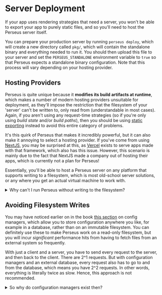 # Server Deployment

If your app uses rendering strategies that need a server, you won't be able to export your app to purely static files, and so you'll need to host the Perseus server itself.

You can prepare your production server by running `perseus deploy`, which will create a new directory called `pkg/`, which will contain the standalone binary and everything needed to run it. You should then upload this file to your server and set the `PERSEUS_STANDALONE` environment variable to `true` so that Perseus expects a standalone binary configuration. Note that this process will vary depending on your hosting provider.

## Hosting Providers

Perseus is quite unique because it **modifies its build artifacts at runtime**, which makes a number of modern hosting providers unsuitable for deployment, as they'll impose the restriction that the filesystem of your 'server' can't be written to, only read from (understandable in most cases). Again, if you aren't using any request-time strategies (so if you're only using *build state* and/or *build paths*), then you should be using [static exporting](../exporting.md) instead to avoid this entire category of problems.

It's this quirk of Perseus that makes it incredibly powerful, but it can also make it annoying to select a hosting provider. If you've come from using [NextJS](https://nextjs.org), you may be surprised at this, as [Vercel](https://vercel.com) exists to serve apps made with that framework, which also has this issue. However, this scenario is mainly due to the fact that NextJS made a company out of hosting their apps, which is currently not a plan for Perseus!

Essentially, you'll be able to host a Perseus server on any platform that supports writing to a filesystem, which is most old-school server solutions, or any where you get an actual virtual machine to work with.

<details>
<summary>Why can't I run Perseus without writing to the filesystem?</summary>

In theory, you can. This is not for the faint of of heart though, as your app may well start experiencing very strange issues. There are three strategies that run at runtime in Perseus:

- *Request state* -- doesn't write to the filesystem
- *Revalidation* -- uses the filesystem extensively for noting times for next revalidation
- *Incremental generation* -- caches pages built on demand on the filesystem for better performance in future

Based on that, if you app doesn't use revalidation, you can actually run the Perseus server on a provider that doesn't let you mutate the filesystem, but any incrementally generated pages won't be cached properly, and they'll be effectively rendered again for every user, which will make your site slower on those pages (reduces your time to first byte, to be specific).

If your app does use revalidation, running on a read-only filesystem will lead to pages that revalidate being re-rendered every single time they're visited, because the new revalidation times won't be written properly. This can be disastrous for performance.

Also, some hosting providers may clear any writes to the filesystem after a certain period (common strategy), in which case you could run a Perseus server that doesn't use revalidation and incur the performance hit of incremental generation not working properly. However, if the provider doesn't permit writing to the filesystem at all (as in throws an error if you try it), Perseus will basically blow up in your face, and any time it tries to run revalidation or incremental generation, it will throw an error (which it can't recover from).

So basically, be careful with your hosting provider, and make sure you're not using revalidation if you choose to attempt this course of action!

</details>

## Avoiding Filesystem Writes

You may have noticed earlier on in the book [this section](../config-managers.md) on config managers, which allow you to store configuration anywhere you like, for example in a database, rather than on an immutable filesystem. You can definitely use these to make Perseus work on a read-only filesystem, but you will incur *significant* performance hits from having to fetch files from an external system so frequently.

With just a client and a server, you have to send every request to the server, and then back to the client. There are 2^1 requests. But with configuration managers and an external database, every request also has to go to and from the database, which means you have 2^2 requests. In other words, everything is literally twice as slow. Hence, this approach is not recommended.

<details>
<summary>So why do configuration managers exist then?</summary>

Mostly so you can use alternative setups of Perseus, they aren't really intended for avoiding writing to the filesystem altogether. The reason they can do so is mostly a legacy thing from v0.1.x.

</details>
